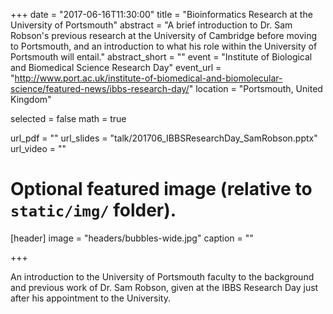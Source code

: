 +++
date = "2017-06-16T11:30:00"
title = "Bioinformatics Research at the University of Portsmouth"
abstract = "A brief introduction to Dr. Sam Robson's previous research at the University of Cambridge before moving to Portsmouth, and an introduction to what his role within the University of Portsmouth will entail."
abstract_short = ""
event = "Institute of Biological and Biomedical Science Research Day"
event_url = "http://www.port.ac.uk/institute-of-biomedical-and-biomolecular-science/featured-news/ibbs-research-day/"
location = "Portsmouth, United Kingdom"

selected = false
math = true

url_pdf = ""
url_slides = "talk/201706_IBBSResearchDay_SamRobson.pptx"
url_video = ""

# Optional featured image (relative to `static/img/` folder).
[header]
image = "headers/bubbles-wide.jpg"
caption = ""

+++

An introduction to the University of Portsmouth faculty to the background and previous work of Dr. Sam Robson, given at the IBBS Research Day just after his appointment to the University.
